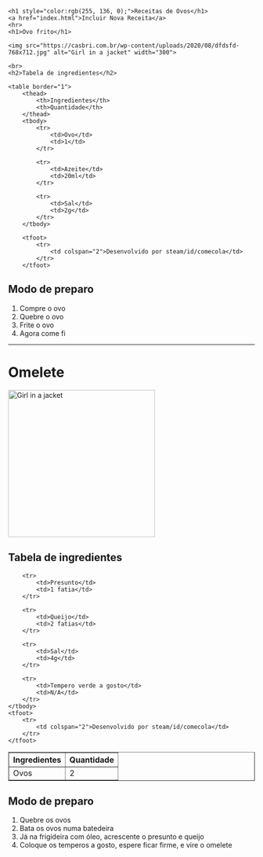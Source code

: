 <html lang="en">

<head>
    <meta charset="UTF-8">
    <meta http-equiv="X-UA-Compatible" content="IE=edge">
    <meta name="viewport" content="width=device-width, initial-scale=1.0">
    <title>Document</title>
</head>

<body>

    <h1 style="color:rgb(255, 136, 0);">Receitas de Ovos</h1>
    <a href="index.html">Incluir Nova Receita</a>
    <hr>
    <h1>Ovo frito</h1>

    <img src="https://casbri.com.br/wp-content/uploads/2020/08/dfdsfd-768x712.jpg" alt="Girl in a jacket" width="300">

    <br>
    <h2>Tabela de ingredientes</h2>

    <table border="1">
        <thead>
            <th>Ingredientes</th>
            <th>Quantidade</th>
        </thead>
        <tbody>
            <tr>
                <td>Ovo</td>
                <td>1</td>
            </tr>

            <tr>
                <td>Azeite</td>
                <td>20ml</td>
            </tr>

            <tr>
                <td>Sal</td>
                <td>2g</td>
            </tr>
        </tbody>

        <tfoot>
            <tr>
                <td colspan="2">Desenvolvido por steam/id/comecola</td>
            </tr>
        </tfoot>

</table>
</body>

<h2>Modo de preparo</h2>
<ol>
    <li>Compre o ovo</li>
    <li>Quebre o ovo</li>
    <li>Frite o ovo</li>
    <li>Agora come fi</li>
</ol>

<hr>

<h1>Omelete</h1>

<img src="https://i.imgur.com/XrL78TH.jpeg" alt="Girl in a jacket" width="300">

<h2>Tabela de ingredientes</h2>

<table border="1">
    <thead>
        <th>Ingredientes</th>
        <th>Quantidade</th>
    </thead>
    <tbody>
        <tr>
            <td>Ovos</td>
            <td>2</td>
        </tr>

        <tr>
            <td>Presunto</td>
            <td>1 fatia</td>
        </tr>

        <tr>
            <td>Queijo</td>
            <td>2 fatias</td>
        </tr>

        <tr>
            <td>Sal</td>
            <td>4g</td>
        </tr>

        <tr>
            <td>Tempero verde a gosto</td>
            <td>N/A</td>
        </tr>
    </tbody>
    <tfoot>
        <tr>
            <td colspan="2">Desenvolvido por steam/id/comecola</td>
        </tr>
    </tfoot>

</table>

<h2>Modo de preparo</h2>
<ol>
    <li>Quebre os ovos</li>
    <li>Bata os ovos numa batedeira</li>
    <li>Já na frigideira com óleo, acrescente o presunto e queijo</li>
    <li>Coloque os temperos a gosto, espere ficar firme, e vire o omelete</li>
</ol>
</html>
